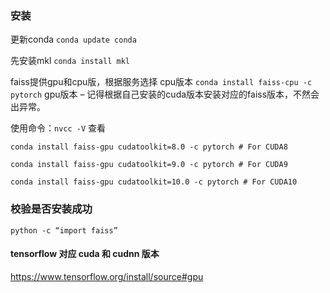### 安装

更新conda `conda update conda` 

先安装mkl `conda install mkl` 

faiss提供gpu和cpu版，根据服务选择
cpu版本 `conda install faiss-cpu -c pytorch` 
gpu版本 – 记得根据自己安装的cuda版本安装对应的faiss版本，不然会出异常。

使用命令：`nvcc -V` 查看 

`conda install faiss-gpu cudatoolkit=8.0 -c pytorch # For CUDA8` 

`conda install faiss-gpu cudatoolkit=9.0 -c pytorch # For CUDA9 `

`conda install faiss-gpu cudatoolkit=10.0 -c pytorch # For CUDA10` 

### 校验是否安装成功 

`python -c “import faiss”` 

#### tensorflow 对应 cuda 和 cudnn 版本

https://www.tensorflow.org/install/source#gpu